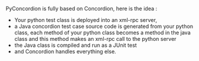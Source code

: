 PyConcordion is fully based on Concordion, here is the idea :

  * Your python test class is deployed into an xml-rpc server,
  * a Java concordion test case source code is generated from your python class, each method of your python class becomes a method in the java class and this method makes an xml-rpc call to the python server
  * the Java class is compiled and run as a JUnit test
  * and Concordion handles everything else.
